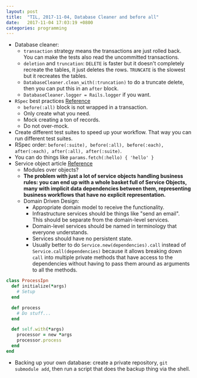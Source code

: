 ```yaml
---
layout: post
title:  "TIL, 2017-11-04, Database Cleaner and before all"
date:   2017-11-04 17:03:19 +0800
categories: programming
---
```


- Database cleaner:
  - `transaction` strategy means the transactions are just rolled back. You can make the tests also read the uncommitted transactions.
  - `deletion` and `truncation`: `DELETE` is faster but it doesn't completely recreate the tables, it just deletes the rows. `TRUNCATE` is the slowest but it recreates the tables.
  - `DatabaseCleaner.clean_with(:truncation)` to do a truncate delete, then you can put this in an `after` block.
  - `DatabaseCleaner.logger = Rails.logger` if you want.
- `RSpec` best practices [Reference](https://kpumuk.info/ruby-on-rails/my-top-7-rspec-best-practices/)
  - `before(:all)` block is not wrapped in a transaction.
  - Only create what you need.
  - Mock creating a ton of records.
  - Do not over-mock.
- Create different test suites to speed up your workflow. That way you can run different test suites.
- RSpec order: `before(:suite), before(:all), before(:each), after(:each), after(:all), after(:suite)`.
- You can do things like `params.fetch(:hello) { 'hello' }`
- Service object article [Reference](https://avdi.codes/service-objects/)
  - Modules over objects?
  - **The problem with just a lot of service objects handling business rules: you can end up with a whole basket full of Service Objects, many with implicit data dependencies between them, representing business workflows that have no explicit representation.**
  - Domain Driven Design:
    - Appropriate domain model to receive the functionality.
    - Infrastructure services should be things like "send an email". This should be separate from the domain-level services.
    - Domain-level services should be named in terminology that everyone understands.
    - Services should have no persistent state.
    - Usually better to do `Service.new(dependencies).call` instead of `Service.call(dependencies)` because it allows breaking down `call` into multiple private methods that have access to the dependencies without having to pass them around as arguments to all the methods.

``` ruby
class ProcessIpn
  def initialize(*args)
    # Setup
  end

  def process
    # Do stuff...
  end

  def self.with(*args)
    processor = new *args
    processor.process
  end
end
```

- Backing up your own database: create a private repository, `git submodule add`, then run a script that does the backup thing via the shell.

